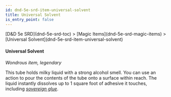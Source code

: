 ```yaml
---
id: dnd-5e-srd-item-universal-solvent
title: Universal Solvent
is_entry_point: false
---
```


<breadcrumb>
[D&D 5e SRD](dnd-5e-srd-toc) >  [Magic Items](dnd-5e-srd-magic-items) > [Universal Solvent](dnd-5e-srd-item-universal-solvent)
</breadcrumb>

#### Universal Solvent

*Wondrous item, legendary*

This tube holds milky liquid with a strong alcohol smell. You can use an action to pour the contents of the tube onto a surface within reach. The liquid instantly dissolves up to 1 square foot of adhesive it touches, including [*sovereign glue*](dnd-5e-srd-item-sovereign-glue).
